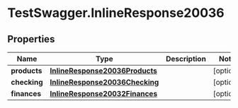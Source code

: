 # TestSwagger.InlineResponse20036

## Properties

Name | Type | Description | Notes
------------ | ------------- | ------------- | -------------
**products** | [**InlineResponse20036Products**](InlineResponse20036Products.md) |  | [optional] 
**checking** | [**InlineResponse20036Checking**](InlineResponse20036Checking.md) |  | [optional] 
**finances** | [**InlineResponse20032Finances**](InlineResponse20032Finances.md) |  | [optional] 


